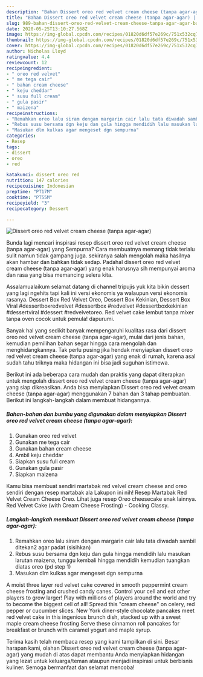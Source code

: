 ```yaml
---
description: "Bahan Dissert oreo red velvet cream cheese (tanpa agar-agar) | Bahan Membuat Dissert oreo red velvet cream cheese (tanpa agar-agar) Yang Enak Dan Lezat"
title: "Bahan Dissert oreo red velvet cream cheese (tanpa agar-agar) | Bahan Membuat Dissert oreo red velvet cream cheese (tanpa agar-agar) Yang Enak Dan Lezat"
slug: 989-bahan-dissert-oreo-red-velvet-cream-cheese-tanpa-agar-agar-bahan-membuat-dissert-oreo-red-velvet-cream-cheese-tanpa-agar-agar-yang-enak-dan-lezat
date: 2020-05-25T13:10:27.568Z
image: https://img-global.cpcdn.com/recipes/01820d6df57e269c/751x532cq70/dissert-oreo-red-velvet-cream-cheese-tanpa-agar-agar-foto-resep-utama.jpg
thumbnail: https://img-global.cpcdn.com/recipes/01820d6df57e269c/751x532cq70/dissert-oreo-red-velvet-cream-cheese-tanpa-agar-agar-foto-resep-utama.jpg
cover: https://img-global.cpcdn.com/recipes/01820d6df57e269c/751x532cq70/dissert-oreo-red-velvet-cream-cheese-tanpa-agar-agar-foto-resep-utama.jpg
author: Nicholas Lloyd
ratingvalue: 4.4
reviewcount: 12
recipeingredient:
- " oreo red velvet"
- " me tega cair"
- " bahan cream cheese"
- " keju cheddar"
- " susu full cream"
- " gula pasir"
- " maizena"
recipeinstructions:
- "Remahkan oreo lalu siram dengan margarin cair lalu tata diwadah sambil ditekan2 agar padat (sisihkan)"
- "Rebus susu bersama dgn keju dan gula hingga mendidih lalu masukan larutan maizena, tunggu kembali hingga mendidih kemudian tuangkan diatas oreo (pd step 1)"
- "Masukan dlm kulkas agar mengeset dgn sempurna"
categories:
- Resep
tags:
- dissert
- oreo
- red

katakunci: dissert oreo red 
nutrition: 147 calories
recipecuisine: Indonesian
preptime: "PT17M"
cooktime: "PT55M"
recipeyield: "3"
recipecategory: Dessert

---
```



![Dissert oreo red velvet cream cheese (tanpa agar-agar)](https://img-global.cpcdn.com/recipes/01820d6df57e269c/751x532cq70/dissert-oreo-red-velvet-cream-cheese-tanpa-agar-agar-foto-resep-utama.jpg)

Bunda lagi mencari inspirasi resep dissert oreo red velvet cream cheese (tanpa agar-agar) yang Sempurna? Cara membuatnya memang tidak terlalu sulit namun tidak gampang juga. sekiranya salah mengolah maka hasilnya akan hambar dan bahkan tidak sedap. Padahal dissert oreo red velvet cream cheese (tanpa agar-agar) yang enak harusnya sih mempunyai aroma dan rasa yang bisa memancing selera kita.

Assalamualaikum selamat datang di channel tripujis yuk kita bikin dessert yang lagi ngehits tapi kali ini versi ekonomis ya walaupun versi ekonomis rasanya. Dessert Box Red Velvet Oreo, Dessert Box Kekinian, Dessert Box Viral #dessertboxredvelvet #dessertbox #redvelvet #dessertboxkekinian #dessertviral #dessert #redvelvetoreo. Red velvet cake lembut tanpa mixer tanpa oven cocok untuk pemula! dapurumi.

Banyak hal yang sedikit banyak mempengaruhi kualitas rasa dari dissert oreo red velvet cream cheese (tanpa agar-agar), mulai dari jenis bahan, kemudian pemilihan bahan segar hingga cara mengolah dan menghidangkannya. Tak perlu pusing jika hendak menyiapkan dissert oreo red velvet cream cheese (tanpa agar-agar) yang enak di rumah, karena asal sudah tahu triknya maka hidangan ini bisa jadi suguhan istimewa.


Berikut ini ada beberapa cara mudah dan praktis yang dapat diterapkan untuk mengolah dissert oreo red velvet cream cheese (tanpa agar-agar) yang siap dikreasikan. Anda bisa menyiapkan Dissert oreo red velvet cream cheese (tanpa agar-agar) menggunakan 7 bahan dan 3 tahap pembuatan. Berikut ini langkah-langkah dalam membuat hidangannya.

<!--inarticleads1-->

##### Bahan-bahan dan bumbu yang digunakan dalam menyiapkan Dissert oreo red velvet cream cheese (tanpa agar-agar):

1. Gunakan  oreo red velvet
1. Gunakan  me tega cair
1. Gunakan  bahan cream cheese
1. Ambil  keju cheddar
1. Siapkan  susu full cream
1. Gunakan  gula pasir
1. Siapkan  maizena


Kamu bisa membuat sendiri martabak red velvel cream cheese and oreo sendiri dengan resep martabak ala Lakupon ini nih! Resep Martabak Red Velvet Cream Cheese Oreo. Lihat juga resep Oreo cheesecake enak lainnya. Red Velvet Cake (with Cream Cheese Frosting) - Cooking Classy. 

<!--inarticleads2-->

##### Langkah-langkah membuat Dissert oreo red velvet cream cheese (tanpa agar-agar):

1. Remahkan oreo lalu siram dengan margarin cair lalu tata diwadah sambil ditekan2 agar padat (sisihkan)
1. Rebus susu bersama dgn keju dan gula hingga mendidih lalu masukan larutan maizena, tunggu kembali hingga mendidih kemudian tuangkan diatas oreo (pd step 1)
1. Masukan dlm kulkas agar mengeset dgn sempurna


A moist three layer red velvet cake covered in smooth peppermint cream cheese frosting and crushed candy canes. Control your cell and eat other players to grow larger! Play with millions of players around the world and try to become the biggest cell of all! Spread this &#34;cream cheese&#34; on celery, red pepper or cucumber slices. New York diner-style chocolate pancakes meet red velvet cake in this ingenious brunch dish, stacked up with a sweet maple cream cheese frosting Serve these cinnamon roll pancakes for breakfast or brunch with caramel yogurt and maple syrup. 

Terima kasih telah membaca resep yang kami tampilkan di sini. Besar harapan kami, olahan Dissert oreo red velvet cream cheese (tanpa agar-agar) yang mudah di atas dapat membantu Anda menyiapkan hidangan yang lezat untuk keluarga/teman ataupun menjadi inspirasi untuk berbisnis kuliner. Semoga bermanfaat dan selamat mencoba!
